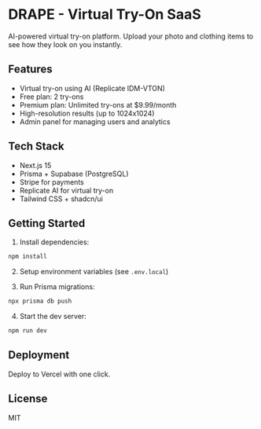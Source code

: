 # DRAPE - Virtual Try-On SaaS

AI-powered virtual try-on platform. Upload your photo and clothing items to see how they look on you instantly.

## Features

- Virtual try-on using AI (Replicate IDM-VTON)
- Free plan: 2 try-ons
- Premium plan: Unlimited try-ons at $9.99/month
- High-resolution results (up to 1024x1024)
- Admin panel for managing users and analytics

## Tech Stack

- Next.js 15
- Prisma + Supabase (PostgreSQL)
- Stripe for payments
- Replicate AI for virtual try-on
- Tailwind CSS + shadcn/ui

## Getting Started

1. Install dependencies:
```bash
npm install
```

2. Setup environment variables (see `.env.local`)

3. Run Prisma migrations:
```bash
npx prisma db push
```

4. Start the dev server:
```bash
npm run dev
```

## Deployment

Deploy to Vercel with one click.

## License

MIT

